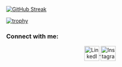 


[![GitHub Streak](https://streak-stats.demolab.com?user=auyjos&theme=radical&hide_border=true&mode=weekly)](https://git.io/streak-stats)


[![trophy](https://github-profile-trophy.vercel.app/?username=auyjos&theme=monokai&-ma&row=2&column=3&no-bg=true&no-frame=true)](https://github.com/ryo-ma/github-profile-trophy)

<h3 align="left">Connect with me:</h3>
<p align="center">
  <a href="https://www.linkedin.com/in/jose-auyon/" >
    <img align="center" src="https://cdn-icons-png.flaticon.com/512/174/174857.png" alt="LinkedIn" height="40" width="40" />
  </a>
  <a href="https://www.instagram.com/joseauco/" >
    <img align="center" src="https://upload.wikimedia.org/wikipedia/commons/thumb/9/95/Instagram_logo_2022.svg/1200px-Instagram_logo_2022.svg.png" alt="Instagram" height="40" width="40" />
  </a>
</p>

<!---
auyjos/auyjos is a ✨ special ✨ repository because its `README.md` (this file) appears on your GitHub profile.
You can click the Preview link to take a look at your changes.
--->
